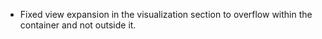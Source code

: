 - Fixed view expansion in the visualization section to overflow within the container and not outside it.